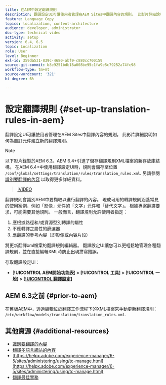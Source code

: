 ```yaml
---
title: 在AEM中設定翻譯規則
description: 翻譯設定UI可讓使用者管理在AEM Sites中翻譯內容的規則。 此影片詳細說明如何為自訂元件建立新的翻譯規則。
feature: Language Copy
topics: localization, content-architecture
audience: developer, administrator
doc-type: technical video
activity: setup
version: 6.4, 6.5
topic: Localization
role: User
level: Beginner
exl-id: 359da531-839c-4680-abf9-c880cc700159
source-git-commit: b3e9251bdb18a008be95c1fa9e5c79252a74fc98
workflow-type: tm+mt
source-wordcount: '321'
ht-degree: 6%

---
```


# 設定翻譯規則 {#set-up-translation-rules-in-aem}

翻譯設定UI可讓使用者管理在AEM Sites中翻譯內容的規則。 此影片詳細說明如何為自訂元件建立新的翻譯規則。

>[!NOTE]
>
> 以下影片錄製於AEM 6.3。AEM 6.4+引進了儲存翻譯規則XML檔案的新存放庫結構。 在AEM 6.4+中使用翻譯設定UI時，規則會儲存至位置 `/conf/global/settings/translation/rules/translation_rules.xml`. 另請參閱 [識別要翻譯的內容](https://helpx.adobe.com/experience-manager/6-5/sites/administering/using/tc-rules.html) 以取得更多詳細資料。

>[!VIDEO](https://video.tv.adobe.com/v/18135?quality=12&learn=on)

翻譯規則會識別AEM中要擷取以進行翻譯的內容。 現成可用的轉譯規則涵蓋常見的使用案例，例如「影像」元件的「文字」元件和「替代文字」。 根據專案翻譯要求，可能需要其他規則。 一般而言，翻譯規則允許使用者指定：

1. 應根據路徑和/或資源型別轉譯的屬性
2. 不應轉譯之屬性的篩選器
3. 應翻譯的參考內容（即影像或內容片段）

將更新翻譯xml檔案的翻譯規則編輯器。 翻譯設定UI讓您可以更輕鬆地管理各種翻譯規則，並在直接編輯XML時防止出現拼寫錯誤。

存取翻譯設定UI：

* **[!UICONTROL AEM開始功能表] > [!UICONTROL 工具] > [!UICONTROL 一般] > [[!UICONTROL 翻譯設定]](http://localhost:4502/libs/cq/translation/translationrules/contexts.html)**

## AEM 6.3之前 {#prior-to-aem}

在舊版AEM中，透過編輯位於翻譯工作流程下的XML檔案來手動更新翻譯規則： `/etc/workflow/models/translation/translation_rules.xml`.

## 其他資源 {#additional-resources}

* [識別要翻譯的內容](https://helpx.adobe.com/experience-manager/6-5/sites/administering/using/tc-rules.html)
* [翻譯多語言網站的內容](https://helpx.adobe.com/tw/experience-manager/6-5/sites/administering/using/translation.html)
* [https://helpx.adobe.com/experience-manager/6-5/sites/administering/using/tc-manage.html](https://helpx.adobe.com/experience-manager/6-5/sites/administering/using/tc-manage.html)
* [翻譯最佳實務](https://helpx.adobe.com/experience-manager/6-5/sites/administering/using/tc-bp.html)

